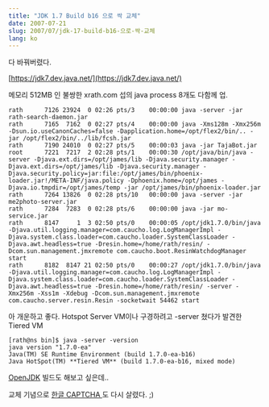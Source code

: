 ```yaml
---
title: "JDK 1.7 Build b16 으로 싹 교체"
date: 2007-07-21
slug: 2007/07/jdk-17-build-b16-으로-싹-교체
lang: ko
---
```


다 바꿔버렸다.

[https://jdk7.dev.java.net/](https://jdk7.dev.java.net/)

메모리 512MB 인 불쌍한 xrath.com 섭의 java process 8개도 다함께 업.

```
rath      7126 23924  0 02:26 pts/3    00:00:00 java -server -jar rath-search-daemon.jar
rath      7165  7162  0 02:27 pts/4    00:00:00 java -Xms128m -Xmx256m -Dsun.io.useCanonCaches=false -Dapplication.home=/opt/flex2/bin/.. -jar /opt/flex2/bin/../lib/fcsh.jar
rath      7190 24010  0 02:27 pts/5    00:00:03 java -jar TajaBot.jar
root      7221  7217  2 02:28 pts/1    00:00:30 /opt/java/bin/java -server -Djava.ext.dirs=/opt/james/lib -Djava.security.manager -Djava.ext.dirs=/opt/james/lib -Djava.security.manager -Djava.security.policy=jar:file:/opt/james/bin/phoenix-loader.jar!/META-INF/java.policy -Dphoenix.home=/opt/james -Djava.io.tmpdir=/opt/james/temp -jar /opt/james/bin/phoenix-loader.jar
rath      7264 13826  0 02:28 pts/10   00:00:00 java -server -jar me2photo-server.jar
rath      7284  7283  0 02:28 pts/6    00:00:00 java -jar mo-service.jar
rath      8147     1  3 02:50 pts/0    00:00:05 /opt/jdk1.7.0/bin/java -Djava.util.logging.manager=com.caucho.log.LogManagerImpl -Djava.system.class.loader=com.caucho.loader.SystemClassLoader -Djava.awt.headless=true -Dresin.home=/home/rath/resin/ -Dcom.sun.management.jmxremote com.caucho.boot.ResinWatchdogManager start
rath      8182  8147 21 02:50 pts/0    00:00:27 /opt/jdk1.7.0/bin/java -Djava.util.logging.manager=com.caucho.log.LogManagerImpl -Djava.system.class.loader=com.caucho.loader.SystemClassLoader -Djava.awt.headless=true -Dresin.home=/home/rath/resin/ -server -Xmx256m -Xss1m -Xdebug -Dcom.sun.management.jmxremote com.caucho.server.resin.Resin -socketwait 54462 start
```

아 개운하고 좋다.
Hotspot Server VM이나 구경하려고 -server 쳤다가 발견한 Tiered VM

```
[rath@ns bin]$ java -server -version
java version "1.7.0-ea"
Java(TM) SE Runtime Environment (build 1.7.0-ea-b16)
Java HotSpot(TM) **Tiered VM** (build 1.7.0-ea-b16, mixed mode)
```

[OpenJDK](http://openjdk.java.net/) 빌드도 해보고 싶은데..

교체 기념으로 [한글 CAPTCHA ](/2006/12/코멘트-쓰기의-captcha를-한글로-재구현하다)도 다시 살렸다. ;)
